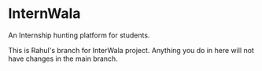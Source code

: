 # InternWala
An Internship hunting platform for students.

This is Rahul's branch for InterWala project. Anything you do in here will not have changes in the main branch.
